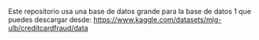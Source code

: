 Este repositorio usa una base de datos grande para la base de datos 1 que puedes descargar desde:
 https://www.kaggle.com/datasets/mlg-ulb/creditcardfraud/data
